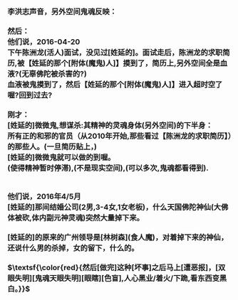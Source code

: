 <h3>
<br>李洪志声音，另外空间鬼魂反映：
<br>
<br>然后：
<br>他们说，2016-04-20
<br>下午陈洲龙(活人)面试，没见过[姓延的]。面试走后，陈洲龙的求职简历,被【姓延的那个[附体(魔鬼)人]】摸到了，简历上,另外空间全是血液?(无辜佛陀被杀害的?)
<br>血液被鬼摸到了，然后【姓延的那个[附体(魔鬼)人]】进入超时空了喔?回到过去?
<br>
<br>刚才：
<br>[姓延的]微微鬼,想谋杀:其精神的灵魂身体(另外空间)的下半身：
<br>所有正的和邪的官员（从2010年开始,那些看过【陈洲龙的求职简历】）的那些人。(一旦简历贴上，)
<br>[姓延的]微微鬼就可以做的到喔。
<br>(使得精神暂时停滞),(不是现实空间),(可以多次,鬼魂都看得到).
<br>
<br>
<br>他们说，2016年4/5月
<br>[姓延的]那间结婚公司(2男,3-4女,1女老板)，什么天国佛陀神仙(大佛体被砍,体内副元神灵魂)突然大量掉下来。
<br>
<br>[姓延的]的原来的广州领导是[林树森](食人魔)，对着掉下来的神仙，还说什么男的杀掉，女的留下，什么的。
<br>
<br>$\textsf{\color{red}{然后[做完]这种[坏事]之后马上[遭恶报]，[双眼失明][鬼魂天眼失明][眼瞎][色盲],人心黑业/着火/下跪,看东西变黑白。}}$
</h3>
